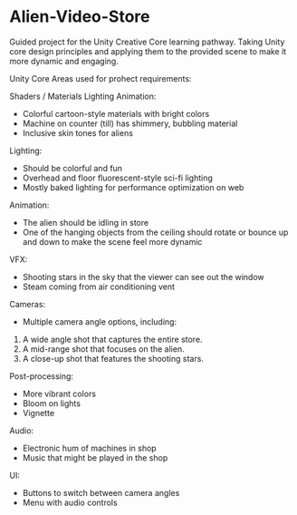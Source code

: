 # Alien-Video-Store
 
 Guided project for the Unity Creative Core learning pathway.  Taking Unity core design principles and applying them to the provided scene to make it more dynamic and engaging.  
 
 Unity Core Areas used for prohect requirements:
 
Shaders / Materials Lighting Animation:
- Colorful cartoon-style materials with bright colors
- Machine on counter (till) has shimmery, bubbling material
- Inclusive skin tones for aliens

Lighting:
- Should be colorful and fun
- Overhead and floor fluorescent-style sci-fi lighting
- Mostly baked lighting for performance optimization on web

Animation:
- The alien should be idling in store
- One of the hanging objects from the ceiling should rotate or bounce up and down to make the scene feel more dynamic

VFX:
- Shooting stars in the sky that the viewer can see out the window
- Steam coming from air conditioning vent

Cameras:
- Multiple camera angle options, including:
 1.  A wide angle shot that captures the entire store.
 2.  A mid-range shot that focuses on the alien. 
 3.  A close-up shot that features the shooting stars.

Post-processing:
- More vibrant colors
- Bloom on lights
- Vignette

Audio:
- Electronic hum of machines in shop
- Music that might be played in the shop

UI:
- Buttons to switch between camera angles
- Menu with audio controls
